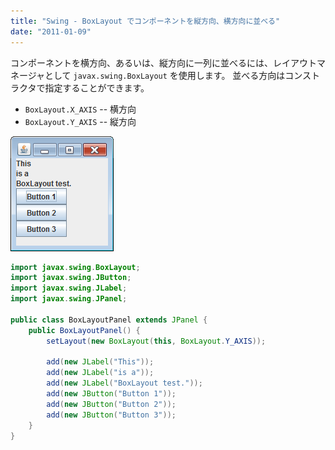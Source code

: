 ```yaml
---
title: "Swing - BoxLayout でコンポーネントを縦方向、横方向に並べる"
date: "2011-01-09"
---
```


コンポーネントを横方向、あるいは、縦方向に一列に並べるには、レイアウトマネージャとして `javax.swing.BoxLayout` を使用します。
並べる方向はコンストラクタで指定することができます。

- `BoxLayout.X_AXIS` -- 横方向
- `BoxLayout.Y_AXIS` -- 縦方向

![./box-layout5.png](./box-layout5.png)

~~~ java
import javax.swing.BoxLayout;
import javax.swing.JButton;
import javax.swing.JLabel;
import javax.swing.JPanel;

public class BoxLayoutPanel extends JPanel {
    public BoxLayoutPanel() {
        setLayout(new BoxLayout(this, BoxLayout.Y_AXIS));

        add(new JLabel("This"));
        add(new JLabel("is a"));
        add(new JLabel("BoxLayout test."));
        add(new JButton("Button 1"));
        add(new JButton("Button 2"));
        add(new JButton("Button 3"));
    }
}
~~~

